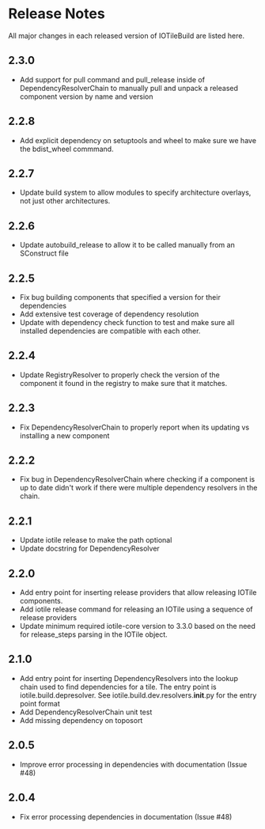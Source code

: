# Release Notes

All major changes in each released version of IOTileBuild are listed here.

## 2.3.0

- Add support for pull command and pull_release inside of DependencyResolverChain to
  manually pull and unpack a released component version by name and version

## 2.2.8

- Add explicit dependency on setuptools and wheel to make sure we have the bdist_wheel
  commmand.

## 2.2.7

- Update build system to allow modules to specify architecture overlays, not just other
  architectures. 

## 2.2.6

- Update autobuild_release to allow it to be called manually from an SConstruct file

## 2.2.5

- Fix bug building components that specified a version for their dependencies
- Add extensive test coverage of dependency resolution
- Update with dependency check function to test and make sure all installed dependencies
  are compatible with each other.

## 2.2.4

- Update RegistryResolver to properly check the version of the component it found in the registry
  to make sure that it matches.

## 2.2.3

- Fix DependencyResolverChain to properly report when its updating vs installing a new component

## 2.2.2

- Fix bug in DependencyResolverChain where checking if a component is up to date didn't work
  if there were multiple dependency resolvers in the chain.

## 2.2.1

- Update iotile release to make the path optional
- Update docstring for DependencyResolver

## 2.2.0

- Add entry point for inserting release providers that allow releasing IOTile components.
- Add iotile release command for releasing an IOTile using a sequence of release providers
- Update minimum required iotile-core version to 3.3.0 based on the need for release_steps
  parsing in the IOTile object.

## 2.1.0

- Add entry point for inserting DependencyResolvers into the lookup chain
  used to find dependencies for a tile.  The entry point is iotile.build.depresolver.
  See iotile.build.dev.resolvers.__init__.py for the entry point format
- Add DependencyResolverChain unit test
- Add missing dependency on toposort

## 2.0.5

- Improve error processing in dependencies with documentation (Issue #48)

## 2.0.4

- Fix error processing dependencies in documentation (Issue #48)
